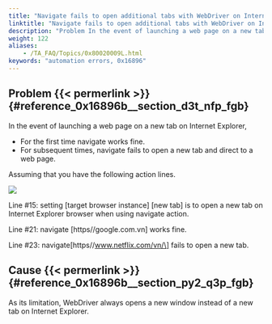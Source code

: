 ```yaml
--- 
title: "Navigate fails to open additional tabs with WebDriver on Internet Explorer"
linktitle: "Navigate fails to open additional tabs with WebDriver on Internet Explorer"
description: "Problem In the event of launching a web page on a new tab on Internet Explorer, For the first time navigate works fine. For subsequent times, navigate fails to open a new tab and direct to a web page. ..."
weight: 122
aliases: 
    - /TA_FAQ/Topics/0x80020009L.html
keywords: "automation errors, 0x16896"
---
```


## Problem {{< permerlink >}} {#reference_0x16896b__section_d3t_nfp_fgb} 

In the event of launching a web page on a new tab on Internet Explorer,

-   For the first time navigate works fine.
-   For subsequent times, navigate fails to open a new tab and direct to a web page.

Assuming that you have the following action lines.

![](/images/TA_FAQ/Images/tshoot_WebDriver_.navigate_IE.png)

Line \#15: setting \[target browser instance\] \[new tab\] is to open a new tab on Internet Explorer browser when using navigate action.

Line \#21: navigate \[https//google.com.vn\] works fine.

Line \#23: navigate\[https//www.netflix.com/vn/\] fails to open a new tab.

## Cause {{< permerlink >}} {#reference_0x16896b__section_py2_q3p_fgb} 

As its limitation, WebDriver always opens a new window instead of a new tab on Internet Explorer.



